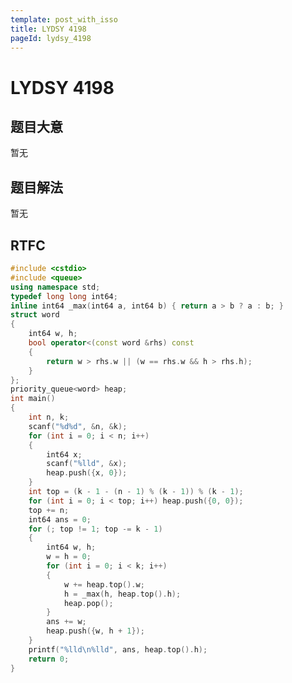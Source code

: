 ```yaml
---
template: post_with_isso
title: LYDSY 4198
pageId: lydsy_4198
---
```


# LYDSY 4198
<span id="poem"></span><script>$(function(){$.ajax('/api/poem?rnd='+Date.now()+Math.random()).done(function(data){$('#poem').text(data);});});</script>
## 题目大意
暂无

## 题目解法
暂无

## RTFC

```cpp
#include <cstdio>
#include <queue>
using namespace std;
typedef long long int64;
inline int64 _max(int64 a, int64 b) { return a > b ? a : b; }
struct word
{
    int64 w, h;
    bool operator<(const word &rhs) const
    {
        return w > rhs.w || (w == rhs.w && h > rhs.h);
    }
};
priority_queue<word> heap;
int main()
{
    int n, k;
    scanf("%d%d", &n, &k);
    for (int i = 0; i < n; i++)
    {
        int64 x;
        scanf("%lld", &x);
        heap.push({x, 0});
    }
    int top = (k - 1 - (n - 1) % (k - 1)) % (k - 1);
    for (int i = 0; i < top; i++) heap.push({0, 0});
    top += n;
    int64 ans = 0;
    for (; top != 1; top -= k - 1)
    {
        int64 w, h;
        w = h = 0;
        for (int i = 0; i < k; i++)
        {
            w += heap.top().w;
            h = _max(h, heap.top().h);
            heap.pop();
        }
        ans += w;
        heap.push({w, h + 1});
    }
    printf("%lld\n%lld", ans, heap.top().h);
    return 0;
}
```
<div id="__comment"></div>

